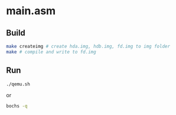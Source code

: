 # main.asm

## Build

```bash
make createimg # create hda.img, hdb.img, fd.img to img folder
make # compile and write to fd.img
```
## Run

```bash
./qemu.sh
```

or

```bash
bochs -q
```

